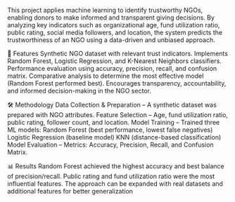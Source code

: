 This project applies machine learning to identify trustworthy NGOs, enabling donors to make informed and transparent giving decisions.
By analyzing key indicators such as organizational age, fund utilization ratio, public rating, social media followers, and location, 
the system predicts the trustworthiness of an NGO using a data-driven and unbiased approach.

📌 Features
Synthetic NGO dataset with relevant trust indicators.
Implements Random Forest, Logistic Regression, and K-Nearest Neighbors classifiers.
Performance evaluation using accuracy, precision, recall, and confusion matrix.
Comparative analysis to determine the most effective model (Random Forest performed best).
Encourages transparency, accountability, and informed decision-making in the NGO sector.

🛠 Methodology
Data Collection & Preparation – A synthetic dataset was prepared with NGO attributes.
Feature Selection – Age, fund utilization ratio, public rating, follower count, and location.
Model Training – Trained three ML models:
Random Forest (best performance, lowest false negatives)
Logistic Regression (baseline model)
KNN (distance-based classification)
Model Evaluation – Metrics: Accuracy, Precision, Recall, and Confusion Matrix.

📊 Results
Random Forest achieved the highest accuracy and best balance of precision/recall.
Public rating and fund utilization ratio were the most influential features.
The approach can be expanded with real datasets and additional features for better generalization
